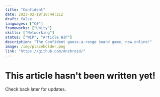 ```yaml
---
title: "Confident"
date: 2023-02-19T18:44:21Z
draft: false
languages: ["C#"]
frameworks: ["Unity"]
skills: ["Networking"]
status: ["WIP", "Article WIP"]
description: "The Confident guess-a-range board game, now online!"
image: /img/placeholder.png
link: "https://github.com/Anshroid/"
---
```


<main class="blankslate">
    <h1>This article hasn't been written yet!</h1>
    <p>Check back later for updates.</p>
</main>